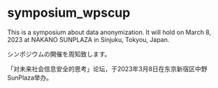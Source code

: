 # symposium_wpscup
This is a symposium about data anonymization.
It will hold on March 8, 2023 at NAKANO SUNPLAZA in Sinjuku, Tokyou, Japan.

シンポジウムの開催を周知致します。

「对未来社会信息安全的思考」论坛，于2023年3月8日在东京新宿区中野SunPlaza举办。

